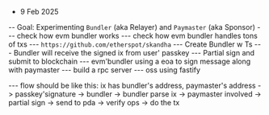 - 9 Feb 2025

-- Goal: Experimenting `Bundler` (aka Relayer) and `Paymaster` (aka Sponsor)
--- check how evm bundler works
--- check how evm bundler handles tons of txs
--- `https://github.com/etherspot/skandha`
--- Create Bundler w Ts 
--- Bundler will receive the signed ix from user' passkey
--- Partial sign and submit to blockchain
--- evm'bundler using a eoa to sign message along with paymaster
--- build a rpc server
--- oss using fastify

--- flow should be like this:
ix has bundler's address, paymaster's address -> passkey'signature -> bundler -> bundler parse ix -> paymaster involved -> partial sign -> send to pda -> verify ops -> do the tx